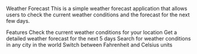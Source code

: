 Weather Forecast
This is a simple weather forecast application that allows users to check the current weather conditions and the forecast for the next few days.

Features
Check the current weather conditions for your location
Get a detailed weather forecast for the next 5 days
Search for weather conditions in any city in the world
Switch between Fahrenheit and Celsius units